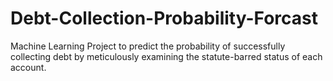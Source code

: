 # Debt-Collection-Probability-Forcast
Machine Learning Project to predict the probability of successfully collecting debt by meticulously examining the statute-barred status of each account.
